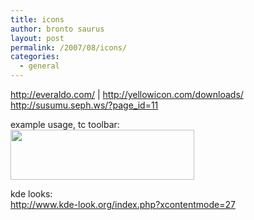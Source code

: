 ```yaml
---
title: icons
author: bronto saurus
layout: post
permalink: /2007/08/icons/
categories:
  - general
---
```

<a href="http://everaldo.com/" target="_blank" >http://everaldo.com/</a> | <a href="http://yellowicon.com/downloads/" target="_blank" >http://yellowicon.com/downloads/</a>  
<a href="http://susumu.seph.ws/?page_id=11" target="_blank" >http://susumu.seph.ws/?page_id=11</a>

example usage, tc toolbar:  
<img src="/images/ikons_example.png" width="294" height="80" border="0" alt="" />

kde looks:  
<a href="http://www.kde-look.org/index.php?xcontentmode=27" target="_blank" >http://www.kde-look.org/index.php?xcontentmode=27</a>